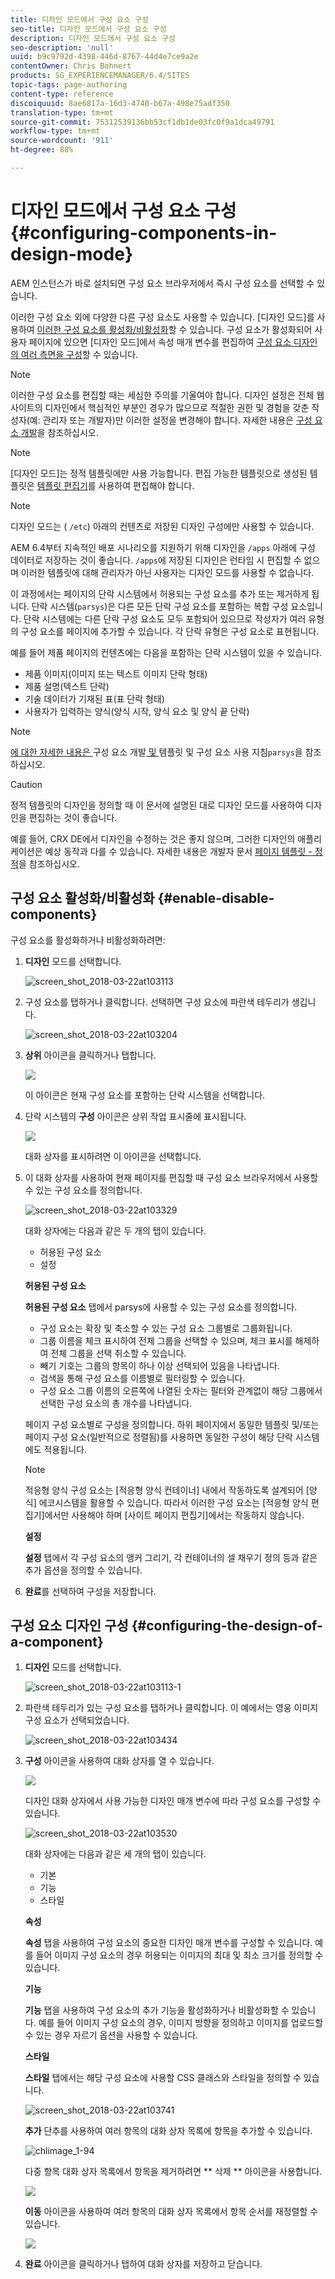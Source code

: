 ```yaml
---
title: 디자인 모드에서 구성 요소 구성
seo-title: 디자인 모드에서 구성 요소 구성
description: 디자인 모드에서 구성 요소 구성
seo-description: 'null'
uuid: b9c9792d-4398-446d-8767-44d4e7ce9a2e
contentOwner: Chris Bohnert
products: SG_EXPERIENCEMANAGER/6.4/SITES
topic-tags: page-authoring
content-type: reference
discoiquuid: 8ae6817a-16d3-4740-b67a-498e75adf350
translation-type: tm+mt
source-git-commit: 75312539136bb53cf1db1de03fc0f9a1dca49791
workflow-type: tm+mt
source-wordcount: '911'
ht-degree: 88%

---
```



# 디자인 모드에서 구성 요소 구성{#configuring-components-in-design-mode}

AEM 인스턴스가 바로 설치되면 구성 요소 브라우저에서 즉시 구성 요소를 선택할 수 있습니다.

이러한 구성 요소 외에 다양한 다른 구성 요소도 사용할 수 있습니다. [디자인 모드]를 사용하여 [이러한 구성 요소를 활성화/비활성화](#enable-disable-components)할 수 있습니다. 구성 요소가 활성화되어 사용자 페이지에 있으면 [디자인 모드]에서 속성 매개 변수를 편집하여 [구성 요소 디자인의 여러 측면을 구성](#configuring-the-design-of-a-component)할 수 있습니다.

>[!NOTE]
>
>이러한 구성 요소를 편집할 때는 세심한 주의를 기울여야 합니다. 디자인 설정은 전체 웹 사이트의 디자인에서 핵심적인 부분인 경우가 많으므로 적절한 권한 및 경험을 갖춘 작성자(예: 관리자 또는 개발자)만 이러한 설정을 변경해야 합니다. 자세한 내용은 [구성 요소 개발](/help/sites-developing/components.md)을 참조하십시오.

>[!NOTE]
>
>[디자인 모드]는 정적 템플릿에만 사용 가능합니다. 편집 가능한 템플릿으로 생성된 템플릿은 [템플릿 편집기](/help/sites-authoring/templates.md)를 사용하여 편집해야 합니다.

>[!NOTE]
>
>디자인 모드는 ( `/etc`) 아래의 컨텐츠로 저장된 디자인 구성에만 사용할 수 있습니다.
>
>AEM 6.4부터 지속적인 배포 시나리오를 지원하기 위해 디자인을 `/apps` 아래에 구성 데이터로 저장하는 것이 좋습니다. `/apps`에 저장된 디자인은 런타임 시 편집할 수 없으며 이러한 템플릿에 대해 관리자가 아닌 사용자는 디자인 모드를 사용할 수 없습니다.

이 과정에서는 페이지의 단락 시스템에서 허용되는 구성 요소를 추가 또는 제거하게 됩니다. 단락 시스템(`parsys`)은 다른 모든 단락 구성 요소를 포함하는 복합 구성 요소입니다. 단락 시스템에는 다른 단락 구성 요소도 모두 포함되어 있으므로 작성자가 여러 유형의 구성 요소를 페이지에 추가할 수 있습니다. 각 단락 유형은 구성 요소로 표현됩니다. 

예를 들어 제품 페이지의 컨텐츠에는 다음을 포함하는 단락 시스템이 있을 수 있습니다.

* 제품 이미지(이미지 또는 텍스트 이미지 단락 형태)
* 제품 설명(텍스트 단락)
* 기술 데이터가 기재된 표(표 단락 형태)
* 사용자가 입력하는 양식(양식 시작, 양식 요소 및 양식 끝 단락)

>[!NOTE]
>
>[에 대한 자세한 내용은 ](/help/sites-developing/components.md)구성 요소 개발[ 및 ](/help/sites-developing/dev-guidelines-bestpractices.md#guidelines-for-using-templates-and-components)템플릿 및 구성 요소 사용 지침`parsys`을 참조하십시오.

>[!CAUTION]
>
>정적 템플릿의 디자인을 정의할 때 이 문서에 설명된 대로 디자인 모드를 사용하여 디자인을 편집하는 것이 좋습니다.
>
>예를 들어, CRX DE에서 디자인을 수정하는 것은 좋지 않으며, 그러한 디자인의 애플리케이션은 예상 동작과 다를 수 있습니다. 자세한 내용은 개발자 문서 [페이지 템플릿 - 정적](/help/sites-developing/page-templates-static.md#how-template-designs-are-applied)을 참조하십시오.

## 구성 요소 활성화/비활성화 {#enable-disable-components}

구성 요소를 활성화하거나 비활성화하려면:

1. **디자인** 모드를 선택합니다.

   ![screen_shot_2018-03-22at103113](assets/screen_shot_2018-03-22at103113.png)

1. 구성 요소를 탭하거나 클릭합니다. 선택하면 구성 요소에 파란색 테두리가 생깁니다.

   ![screen_shot_2018-03-22at103204](assets/screen_shot_2018-03-22at103204.png)

1. **상위** 아이콘을 클릭하거나 탭합니다.

   ![](do-not-localize/screen_shot_2018-03-22at103204.png)

   이 아이콘은 현재 구성 요소를 포함하는 단락 시스템을 선택합니다.

1. 단락 시스템의 **구성** 아이콘은 상위 작업 표시줄에 표시됩니다.

   ![](do-not-localize/screen_shot_2018-03-22at103256.png)

   대화 상자를 표시하려면 이 아이콘을 선택합니다.

1. 이 대화 상자를 사용하여 현재 페이지를 편집할 때 구성 요소 브라우저에서 사용할 수 있는 구성 요소를 정의합니다.

   ![screen_shot_2018-03-22at103329](assets/screen_shot_2018-03-22at103329.png)

   대화 상자에는 다음과 같은 두 개의 탭이 있습니다.

   * 허용된 구성 요소
   * 설정

   **허용된 구성 요소**

   **허용된 구성 요소** 탭에서 parsys에 사용할 수 있는 구성 요소를 정의합니다.

   * 구성 요소는 확장 및 축소할 수 있는 구성 요소 그룹별로 그룹화됩니다.
   * 그룹 이름을 체크 표시하여 전체 그룹을 선택할 수 있으며, 체크 표시를 해제하여 전체 그룹을 선택 취소할 수 있습니다.
   * 빼기 기호는 그룹의 항목이 하나 이상 선택되어 있음을 나타냅니다.
   * 검색을 통해 구성 요소를 이름별로 필터링할 수 있습니다.
   * 구성 요소 그룹 이름의 오른쪽에 나열된 숫자는 필터와 관계없이 해당 그룹에서 선택한 구성 요소의 총 개수를 나타냅니다.

   페이지 구성 요소별로 구성을 정의합니다. 하위 페이지에서 동일한 템플릿 및/또는 페이지 구성 요소(일반적으로 정렬됨)를 사용하면 동일한 구성이 해당 단락 시스템에도 적용됩니다.

   >[!NOTE]
   >
   >적응형 양식 구성 요소는 [적응형 양식 컨테이너] 내에서 작동하도록 설계되어 [양식] 에코시스템을 활용할 수 있습니다. 따라서 이러한 구성 요소는 [적응형 양식 편집기]에서만 사용해야 하며 [사이트 페이지 편집기]에서는 작동하지 않습니다.

   **설정**

   **설정** 탭에서 각 구성 요소의 앵커 그리기, 각 컨테이너의 셀 채우기 정의 등과 같은 추가 옵션을 정의할 수 있습니다.

1. **완료**&#x200B;를 선택하여 구성을 저장합니다.

## 구성 요소 디자인 구성 {#configuring-the-design-of-a-component}

1. **디자인** 모드를 선택합니다.

   ![screen_shot_2018-03-22at103113-1](assets/screen_shot_2018-03-22at103113-1.png)

1. 파란색 테두리가 있는 구성 요소를 탭하거나 클릭합니다. 이 예에서는 영웅 이미지 구성 요소가 선택되었습니다.

   ![screen_shot_2018-03-22at103434](assets/screen_shot_2018-03-22at103434.png)

1. **구성** 아이콘을 사용하여 대화 상자를 열 수 있습니다.

   ![](do-not-localize/screen_shot_2018-03-22at103256-1.png)

   디자인 대화 상자에서 사용 가능한 디자인 매개 변수에 따라 구성 요소를 구성할 수 있습니다.

   ![screen_shot_2018-03-22at103530](assets/screen_shot_2018-03-22at103530.png)

   대화 상자에는 다음과 같은 세 개의 탭이 있습니다.

   * 기본
   * 기능
   * 스타일

   **속성**

   **속성** 탭을 사용하여 구성 요소의 중요한 디자인 매개 변수를 구성할 수 있습니다. 예를 들어 이미지 구성 요소의 경우 허용되는 이미지의 최대 및 최소 크기를 정의할 수 있습니다.

   **기능**

   **기능** 탭을 사용하여 구성 요소의 추가 기능을 활성화하거나 비활성화할 수 있습니다. 예를 들어 이미지 구성 요소의 경우, 이미지 방향을 정의하고 이미지를 업로드할 수 있는 경우 자르기 옵션을 사용할 수 있습니다.

   **스타일**

   **스타일** 탭에서는 해당 구성 요소에 사용할 CSS 클래스와 스타일을 정의할 수 있습니다.

   ![screen_shot_2018-03-22at103741](assets/screen_shot_2018-03-22at103741.png)

   **추가** 단추를 사용하여 여러 항목의 대화 상자 목록에 항목을 추가할 수 있습니다.

   ![chlimage_1-94](assets/chlimage_1-94.png)

   다중 항목 대화 상자 목록에서 항목을 제거하려면 ** 삭제 ** 아이콘을 사용합니다.

   ![](do-not-localize/screen_shot_2018-03-22at103809.png)

   **이동** 아이콘을 사용하여 여러 항목의 대화 상자 목록에서 항목 순서를 재정렬할 수 있습니다.

   ![](do-not-localize/screen_shot_2018-03-22at103816.png)

1. **완료** 아이콘을 클릭하거나 탭하여 대화 상자를 저장하고 닫습니다.

